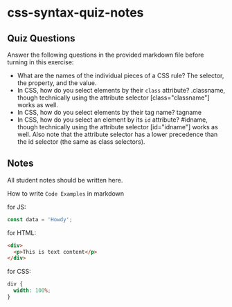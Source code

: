 # css-syntax-quiz-notes

## Quiz Questions

Answer the following questions in the provided markdown file before turning in this exercise:

- What are the names of the individual pieces of a CSS rule?
  The selector, the property, and the value.
- In CSS, how do you select elements by their `class` attribute?
  .classname, though technically using the attribute selector [class="classname"] works as well.
- In CSS, how do you select elements by their tag name?
  tagname
- In CSS, how do you select an element by its `id` attribute?
  #idname, though technically using the attribute selector [id="idname"] works as well. Also note that the attribute selector has a lower precedence than the id selector (the same as class selectors).

## Notes

All student notes should be written here.

How to write `Code Examples` in markdown

for JS:

```javascript
const data = 'Howdy';
```

for HTML:

```html
<div>
  <p>This is text content</p>
</div>
```

for CSS:

```css
div {
  width: 100%;
}
```
